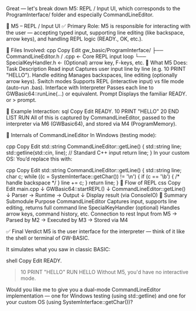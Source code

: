 Great — let's break down M5: REPL / Input UI, which corresponds to the ProgramInterface/ folder and especially CommandLineEditor.

🧩 M5 – REPL / Input UI
✅ Primary Role:
M5 is responsible for interacting with the user — accepting typed input, supporting line editing (like backspace, arrow keys), and handling REPL logic (READY., OK, etc.).

📌 Files Involved:
cpp
Copy
Edit
gw_basic/ProgramInterface/
├── CommandLineEditor.h / .cpp   ← Core REPL input loop
└── SpecialKeyHandler.h          ← (Optional) arrow key, F-keys, etc.
🧠 What M5 Does:
Task	Description
Read input	Captures user input line by line (e.g. 10 PRINT "HELLO").
Handle editing	Manages backspaces, line editing (optionally arrow keys).
Switch modes	Supports REPL (interactive input) vs file mode (auto-run .bas).
Interface with Interpreter	Passes each line to GWBasic64::runLine(...) or equivalent.
Prompt	Displays the familiar READY. or > prompt.

🧪 Example Interaction:
sql
Copy
Edit
READY.
10 PRINT "HELLO"
20 END
LIST
RUN
All of this is captured by CommandLineEditor, passed to the interpreter via M6 (GWBasic64), and stored via M4 (ProgramMemory).

👀 Internals of CommandLineEditor
In Windows (testing mode):

cpp
Copy
Edit
std::string CommandLineEditor::getLine() {
    std::string line;
    std::getline(std::cin, line);  // Standard C++ input
    return line;
}
In your custom OS:
You’d replace this with:

cpp
Copy
Edit
std::string CommandLineEditor::getLine() {
    std::string line;
    char c;
    while ((c = SystemInterface::getChar()) != '\n') {
        if (c == '\b') { /* handle backspace */ }
        line += c;
    }
    return line;
}
🔁 Flow of REPL
css
Copy
Edit
main.cpp
   ↓
GWBasic64::startREPL()
   ↓
CommandLineEditor::getLine()
   ↓
Parser → Runtime → Output
   ↓
Display result (via ConsoleIO)
🧠 Summary
Submodule	Purpose
CommandLineEditor	Captures input, supports line editing, returns full command line
SpecialKeyHandler (optional)	Handles arrow keys, command history, etc.
Connection to rest	Input from M5 → Parsed by M2 → Executed by M3 → Stored via M4

✅ Final Verdict
M5 is the user interface for the interpreter — think of it like the shell or terminal of GW-BASIC.

It simulates what you saw in classic BASIC:

shell
Copy
Edit
READY.
> 10 PRINT "HELLO"
> RUN
HELLO
Without M5, you'd have no interactive mode.

Would you like me to give you a dual-mode CommandLineEditor implementation — one for Windows testing (using std::getline) and one for your custom OS (using SystemInterface::getChar())?
